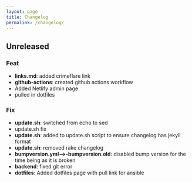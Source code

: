 ```yaml
---
layout: page
title: Changelog
permalink: /changelog/
---
```


## Unreleased

### Feat

- **links.md**: added crimeflare link
- **github-actions**: created github actions workflow
- Added Netlify admin page
- pulled in dotfiles

### Fix

- **update.sh**: switched from echo to sed
- update.sh fix
- **update.sh**: added to update.sh script to ensure changelog has jekyll format
- **update.sh**: removed rake changelog
- **bumpversion.yml-->-bumpversion.old**: disabled bump version for the time being as it is broken
- **backend**: fixed git error
- **dotfiles**: Added dotfiles page with pull link for ansible
